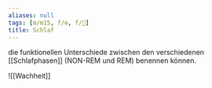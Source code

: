 ```yaml
---
aliases: null
tags: [m/m15, f/⚙️, f/🧠]
title: Schlaf
---
```

die funktionellen Unterschiede zwischen den verschiedenen [[Schlafphasen]] (NON-REM und REM) benennen können.


![[Wachheit]]